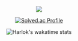 <div align='center'>
<img src="https://capsule-render.vercel.app/api?type=waving&color=blue&height=200&section=header&text=HelloWook&fontSize=90" /><br/>

[![Solved.ac Profile](http://mazassumnida.wtf/api/generate_badge?boj=wookgod01)](https://solved.ac/wookgod01)
  
![Harlok's wakatime stats](https://github-readme-stats.vercel.app/api/wakatime?username=HelloWook\&layout=compact)

</div>
